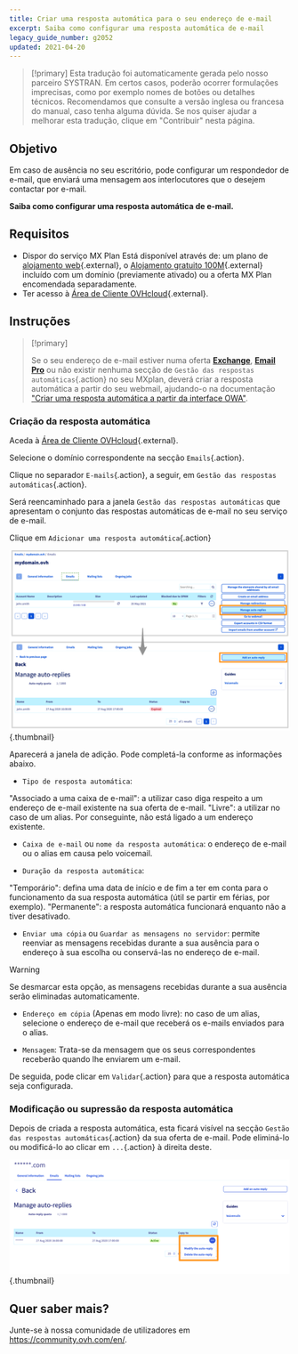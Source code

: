 ```yaml
---
title: Criar uma resposta automática para o seu endereço de e-mail
excerpt: Saiba como configurar uma resposta automática de e-mail
legacy_guide_number: g2052
updated: 2021-04-20
---
```


> [!primary]
> Esta tradução foi automaticamente gerada pelo nosso parceiro SYSTRAN. Em certos casos, poderão ocorrer formulações imprecisas, como por exemplo nomes de botões ou detalhes técnicos. Recomendamos que consulte a versão inglesa ou francesa do manual, caso tenha alguma dúvida. Se nos quiser ajudar a melhorar esta tradução, clique em "Contribuir" nesta página.
>


## Objetivo

Em caso de ausência no seu escritório, pode configurar um respondedor de e-mail, que enviará uma mensagem aos interlocutores que o desejem contactar por e-mail.

**Saiba como configurar uma resposta automática de e-mail.**

## Requisitos

- Dispor do serviço MX Plan Está disponível através de: um plano de [alojamento web](https://www.ovhcloud.com/pt/web-hosting/){.external}, o [Alojamento gratuito 100M](https://www.ovhcloud.com/pt/domains/free-web-hosting/){.external} incluído com um domínio (previamente ativado) ou a oferta MX Plan encomendada separadamente.
- Ter acesso à [Área de Cliente OVHcloud](https://www.ovh.com/auth/?action=gotomanager&from=https://www.ovh.pt/&ovhSubsidiary=pt){.external}.

## Instruções

> [!primary]
>
> Se o seu endereço de e-mail estiver numa oferta [**Exchange**](https://www.ovhcloud.com/pt/emails/hosted-exchange/), [**Email Pro**](https://www.ovhcloud.com/pt/emails/email-pro/) ou não existir nenhuma secção de `Gestão das respostas automáticas`{.action} no seu MXplan, deverá criar a resposta automática a partir do seu webmail, ajudando-o na documentação ["Criar uma resposta automática a partir da interface OWA"](/pages/web_cloud/email_and_collaborative_solutions/using_the_outlook_web_app_webmail/owa_automatic_replies).

### Criação da resposta automática

Aceda à [Área de Cliente OVHcloud](https://www.ovh.com/auth/?action=gotomanager&from=https://www.ovh.pt/&ovhSubsidiary=pt){.external}. 

Selecione o domínio correspondente na secção `Emails`{.action}.

Clique no separador `E-mails`{.action}, a seguir, em `Gestão das respostas automáticas`{.action}.

Será reencaminhado para a janela `Gestão das respostas automáticas` que apresentam o conjunto das respostas automáticas de e-mail no seu serviço de e-mail.

Clique em `Adicionar uma resposta automática`{.action}

![alojamento](images/email_responder01.png){.thumbnail}

Aparecerá a janela de adição. Pode completá-la conforme as informações abaixo.

- `Tipo de resposta automática`:

"Associado a uma caixa de e-mail": a utilizar caso diga respeito a um endereço de e-mail existente na sua oferta de e-mail.
"Livre": a utilizar no caso de um alias. Por conseguinte, não está ligado a um endereço existente.

- `Caixa de e-mail` ou `nome da resposta automática`: o endereço de e-mail ou o alias em causa pelo voicemail.

- `Duração da resposta automática`:

"Temporário": defina uma data de início e de fim a ter em conta para o funcionamento da sua resposta automática (útil se partir em férias, por exemplo).
"Permanente": a resposta automática funcionará enquanto não a tiver desativado.

- `Enviar uma cópia` ou `Guardar as mensagens no servidor`: permite reenviar as mensagens recebidas durante a sua ausência para o endereço à sua escolha ou conservá-las no endereço de e-mail.

> [!warning]
> Se desmarcar esta opção, as mensagens recebidas durante a sua ausência serão eliminadas automaticamente.

- `Endereço em cópia` (Apenas em modo livre): no caso de um alias, selecione o endereço de e-mail que receberá os e-mails enviados para o alias.

- `Mensagem`: Trata-se da mensagem que os seus correspondentes receberão quando lhe enviarem um e-mail.

De seguida, pode clicar em `Validar`{.action} para que a resposta automática seja configurada.

### Modificação ou supressão da resposta automática

Depois de criada a resposta automática, esta ficará visível na secção `Gestão das respostas automáticas`{.action} da sua oferta de e-mail. Pode eliminá-lo ou modificá-lo ao clicar em `...`{.action} à direita deste.

![alojamento](images/email_responder02.png){.thumbnail}

## Quer saber mais?

Junte-se à nossa comunidade de utilizadores em <https://community.ovh.com/en/>.